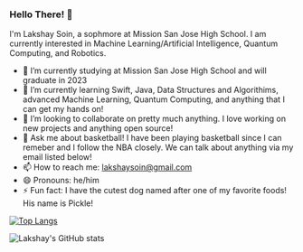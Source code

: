 ### Hello There! 👋

I'm Lakshay Soin, a sophmore at Mission San Jose High School. I am currently interested in Machine Learning/Artificial Intelligence, Quantum Computing, and Robotics.

- 📖 I’m currently studying at Mission San Jose High School and will graduate in 2023
- 🌱 I’m currently learning Swift, Java, Data Structures and Algorithims, advanced Machine Learning, Quantum Computing, and anything that I can get my hands on!
- 👯 I’m looking to collaborate on pretty much anything. I love working on new projects and anything open source!
- 💬 Ask me about basketball! I have been playing basketball since I can remeber and I follow the NBA closely. We can talk about anything via my email listed below! 
- 📫 How to reach me: lakshaysoin@gmail.com
- 😄 Pronouns: he/him
- ⚡ Fun fact: I have the cutest dog named after one of my favorite foods! His name is Pickle!

[![Top Langs](https://github-readme-stats.vercel.app/api/top-langs/?username=LakshaySoin&langs_count=8)](https://github.com/anuraghazra/github-readme-stats)

![Lakshay's GitHub stats](https://github-readme-stats.vercel.app/api?username=LakshaySoin&show_icons=true&theme=radical)
